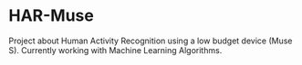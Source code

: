 # HAR-Muse
Project about Human Activity Recognition using a low budget device (Muse S). Currently working with Machine Learning Algorithms.
